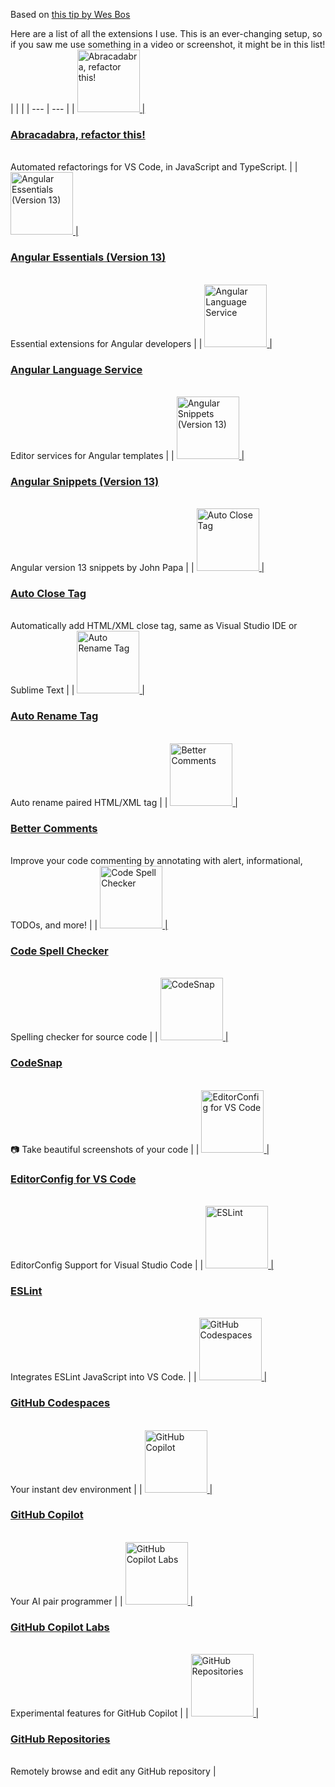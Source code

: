 Based on [this tip by Wes Bos](https://github.com/wesbos/dotfiles/blob/master/get-extensions.js)

Here are a list of all the extensions I use. This is an ever-changing setup, so if you saw me use something in a video or screenshot, it might be in this list!
|  |  |
| --- | --- |
| <a href="https://marketplace.visualstudio.com/items?itemName=nicoespeon.abracadabra"><img width="100" src="https://nicoespeon.gallerycdn.vsassets.io/extensions/nicoespeon/abracadabra/6.17.0/1668532556606/Microsoft.VisualStudio.Services.Icons.Default" alt="Abracadabra, refactor this!"> | <a href="https://marketplace.visualstudio.com/items?itemName=nicoespeon.abracadabra"><h3>Abracadabra, refactor this!</h3></a><br>Automated refactorings for VS Code, in JavaScript and TypeScript. |
| <a href="https://marketplace.visualstudio.com/items?itemName=johnpapa.angular-essentials"><img width="100" src="https://johnpapa.gallerycdn.vsassets.io/extensions/johnpapa/angular-essentials/13.0.0/1647025240601/Microsoft.VisualStudio.Services.Icons.Default" alt="Angular Essentials (Version 13)"> | <a href="https://marketplace.visualstudio.com/items?itemName=johnpapa.angular-essentials"><h3>Angular Essentials (Version 13)</h3></a><br>Essential extensions for Angular developers |
| <a href="https://marketplace.visualstudio.com/items?itemName=angular.ng-template"><img width="100" src="https://angular.gallerycdn.vsassets.io/extensions/angular/ng-template/15.0.3/1670870049379/Microsoft.VisualStudio.Services.Icons.Default" alt="Angular Language Service"> | <a href="https://marketplace.visualstudio.com/items?itemName=angular.ng-template"><h3>Angular Language Service</h3></a><br>Editor services for Angular templates |
| <a href="https://marketplace.visualstudio.com/items?itemName=johnpapa.angular2"><img width="100" src="https://johnpapa.gallerycdn.vsassets.io/extensions/johnpapa/angular2/13.0.0/1646922748789/Microsoft.VisualStudio.Services.Icons.Default" alt="Angular Snippets (Version 13)"> | <a href="https://marketplace.visualstudio.com/items?itemName=johnpapa.angular2"><h3>Angular Snippets (Version 13)</h3></a><br>Angular version 13 snippets by John Papa |
| <a href="https://marketplace.visualstudio.com/items?itemName=formulahendry.auto-close-tag"><img width="100" src="https://formulahendry.gallerycdn.vsassets.io/extensions/formulahendry/auto-close-tag/0.5.14/1644313109985/Microsoft.VisualStudio.Services.Icons.Default" alt="Auto Close Tag"> | <a href="https://marketplace.visualstudio.com/items?itemName=formulahendry.auto-close-tag"><h3>Auto Close Tag</h3></a><br>Automatically add HTML/XML close tag, same as Visual Studio IDE or Sublime Text |
| <a href="https://marketplace.visualstudio.com/items?itemName=formulahendry.auto-rename-tag"><img width="100" src="https://formulahendry.gallerycdn.vsassets.io/extensions/formulahendry/auto-rename-tag/0.1.10/1644319230173/Microsoft.VisualStudio.Services.Icons.Default" alt="Auto Rename Tag"> | <a href="https://marketplace.visualstudio.com/items?itemName=formulahendry.auto-rename-tag"><h3>Auto Rename Tag</h3></a><br>Auto rename paired HTML/XML tag |
| <a href="https://marketplace.visualstudio.com/items?itemName=aaron-bond.better-comments"><img width="100" src="https://aaron-bond.gallerycdn.vsassets.io/extensions/aaron-bond/better-comments/3.0.2/1659144495902/Microsoft.VisualStudio.Services.Icons.Default" alt="Better Comments"> | <a href="https://marketplace.visualstudio.com/items?itemName=aaron-bond.better-comments"><h3>Better Comments</h3></a><br>Improve your code commenting by annotating with alert, informational, TODOs, and more! |
| <a href="https://marketplace.visualstudio.com/items?itemName=streetsidesoftware.code-spell-checker"><img width="100" src="https://streetsidesoftware.gallerycdn.vsassets.io/extensions/streetsidesoftware/code-spell-checker/2.12.0/1670320223031/Microsoft.VisualStudio.Services.Icons.Default" alt="Code Spell Checker"> | <a href="https://marketplace.visualstudio.com/items?itemName=streetsidesoftware.code-spell-checker"><h3>Code Spell Checker</h3></a><br>Spelling checker for source code |
| <a href="https://marketplace.visualstudio.com/items?itemName=adpyke.codesnap"><img width="100" src="https://adpyke.gallerycdn.vsassets.io/extensions/adpyke/codesnap/1.3.4/1625238962906/Microsoft.VisualStudio.Services.Icons.Default" alt="CodeSnap"> | <a href="https://marketplace.visualstudio.com/items?itemName=adpyke.codesnap"><h3>CodeSnap</h3></a><br>📷 Take beautiful screenshots of your code |
| <a href="https://marketplace.visualstudio.com/items?itemName=editorconfig.editorconfig"><img width="100" src="https://editorconfig.gallerycdn.vsassets.io/extensions/editorconfig/editorconfig/0.16.4/1607315835386/Microsoft.VisualStudio.Services.Icons.Default" alt="EditorConfig for VS Code"> | <a href="https://marketplace.visualstudio.com/items?itemName=editorconfig.editorconfig"><h3>EditorConfig for VS Code</h3></a><br>EditorConfig Support for Visual Studio Code |
| <a href="https://marketplace.visualstudio.com/items?itemName=dbaeumer.vscode-eslint"><img width="100" src="https://dbaeumer.gallerycdn.vsassets.io/extensions/dbaeumer/vscode-eslint/2.2.6/1657015175302/Microsoft.VisualStudio.Services.Icons.Default" alt="ESLint"> | <a href="https://marketplace.visualstudio.com/items?itemName=dbaeumer.vscode-eslint"><h3>ESLint</h3></a><br>Integrates ESLint JavaScript into VS Code. |
| <a href="https://marketplace.visualstudio.com/items?itemName=github.codespaces"><img width="100" src="https://github.gallerycdn.vsassets.io/extensions/github/codespaces/1.13.5/1671117076042/Microsoft.VisualStudio.Services.Icons.Default" alt="GitHub Codespaces"> | <a href="https://marketplace.visualstudio.com/items?itemName=github.codespaces"><h3>GitHub Codespaces</h3></a><br>Your instant dev environment |
| <a href="https://marketplace.visualstudio.com/items?itemName=github.copilot"><img width="100" src="https://github.gallerycdn.vsassets.io/extensions/github/copilot/1.63.7601/1670970024265/Microsoft.VisualStudio.Services.Icons.Default" alt="GitHub Copilot"> | <a href="https://marketplace.visualstudio.com/items?itemName=github.copilot"><h3>GitHub Copilot</h3></a><br>Your AI pair programmer |
| <a href="https://marketplace.visualstudio.com/items?itemName=github.copilot-labs"><img width="100" src="https://github.gallerycdn.vsassets.io/extensions/github/copilot-labs/0.4.488/1668028106953/Microsoft.VisualStudio.Services.Icons.Default" alt="GitHub Copilot Labs"> | <a href="https://marketplace.visualstudio.com/items?itemName=github.copilot-labs"><h3>GitHub Copilot Labs</h3></a><br>Experimental features for GitHub Copilot |
| <a href="https://marketplace.visualstudio.com/items?itemName=github.remotehub"><img width="100" src="https://github.gallerycdn.vsassets.io/extensions/github/remotehub/0.48.0/1670439994812/Microsoft.VisualStudio.Services.Icons.Default" alt="GitHub Repositories"> | <a href="https://marketplace.visualstudio.com/items?itemName=github.remotehub"><h3>GitHub Repositories</h3></a><br>Remotely browse and edit any GitHub repository |

